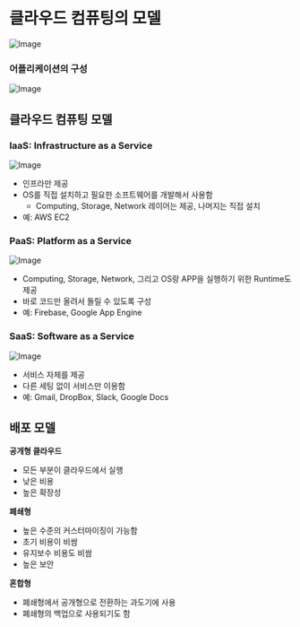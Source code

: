 # 클라우드 컴퓨팅의 모델

![Image](./media/2-1.png)

### **어플리케이션의 구성**

![Image](./media/2-2.png)

## **클라우드 컴퓨팅 모델**

### **IaaS: Infrastructure as a Service**

![Image](./media/2-3.png)

- 인프라만 제공
- OS를 직접 설치하고 필요한 소프트웨어를 개발해서 사용함
    - Computing, Storage, Network 레이어는 제공, 나머지는 직접 설치
- 예: AWS EC2

### **PaaS: Platform as a Service**

![Image](./media/2-4.png)

- Computing, Storage, Network, 그리고 OS랑 APP을 실행하기 위한 Runtime도 제공
- 바로 코드만 올려서 돌릴 수 있도록 구성
- 예: Firebase, Google App Engine

### **SaaS: Software as a Service**

![Image](./media/2-5.png)

- 서비스 자체를 제공
- 다른 세팅 없이 서비스만 이용함
- 예: Gmail, DropBox, Slack, Google Docs

## **배포 모델**

**공개형 클라우드**

- 모든 부분이 클라우드에서 실행
- 낮은 비용
- 높은 확장성

**폐쇄형**

- 높은 수준의 커스터마이징이 가능함
- 초기 비용이 비쌈
- 유지보수 비용도 비쌈
- 높은 보안

**혼합형**

- 폐쇄형에서 공개형으로 전환하는 과도기에 사용
- 폐쇄형의 백업으로 사용되기도 함
